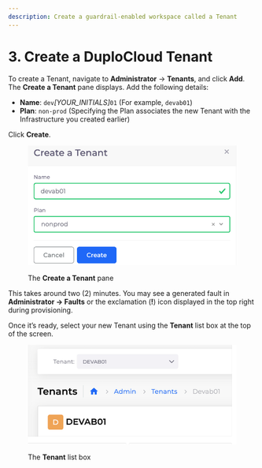 ```yaml
---
description: Create a guardrail-enabled workspace called a Tenant
---
```


# 3. Create a DuploCloud Tenant

To create a Tenant, navigate to **Administrator** -> **Tenants**, and click **Add**. The **Create a Tenant** pane displays. Add the following details:

* **Name**: `dev`_\[YOUR\_INITIALS]_`01` (For example, `devab01`)
* **Plan**: `non-prod` (Specifying the Plan associates the new Tenant with the Infrastructure you created earlier)

Click **Create**.

<div align="left"><figure><img src="../../../.gitbook/assets/tenant.png" alt="" width="563"><figcaption><p>The <strong>Create a Tenant</strong> pane</p></figcaption></figure></div>

This takes around two (2) minutes. You may see a generated fault in **Administrator -> Faults** or the exclamation (**!**) icon displayed in the top right during provisioning.

Once it’s ready, select your new Tenant using the **Tenant** list box at the top of the screen.

<div align="left"><figure><img src="../../../.gitbook/assets/tenant_dropdown.png" alt="" width="563"><figcaption><p>The <strong>Tenant</strong> list box</p></figcaption></figure></div>
